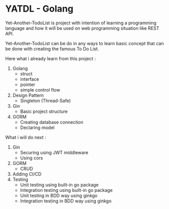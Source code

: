 # YATDL - Golang

Yet-Another-TodoList is project with intention of learning a programming language and how it will be used on web programming situation like REST API.

Yet-Another-TodoList can be do in any ways to learn basic concept that can be done with creating the famous To Do List.

Here what i already learn from this project :

1. Golang
   - struct
   - interface
   - pointer
   - simple control flow
2. Design Pattern
   - Singleton (Thread-Safe)
3. Gin
   - Basic project structure
4. GORM
   - Creating database connection
   - Declaring model

What i will do next :

1. Gin
   - Securing using JWT middleware
   - Using cors
2. GORM
   - CRUD
3. Adding CI/CD
4. Testing
   - Unit testing using built-in go package
   - Integration testing using built-in go package
   - Unit testing in BDD way using ginkgo
   - Integration testing in BDD way using ginkgo
